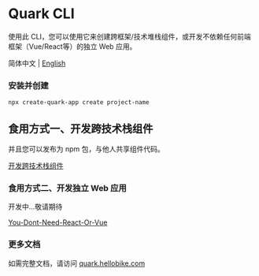 # Quark CLI

使用此 CLI，您可以使用它来创建跨框架/技术堆栈组件，或开发不依赖任何前端框架（Vue/React等）的独立 Web 应用。

简体中文 | [English](./README.en-US.md)

### 安装并创建

```
npx create-quark-app create project-name
```

## 食用方式一、开发跨技术栈组件

并且您可以发布为 npm 包，与他人共享组件代码。

[开发跨技术栈组件](https://github.com/hellof2e/quark-cli/blob/main/template/application/component/README.md)

### 食用方式二、开发独立 Web 应用

开发中...敬请期待

[You-Dont-Need-React-Or-Vue](https://github.com/hellof2e/You-Dont-Need-React-Or-Vue)

### 更多文档

如需完整文档，请访问 [quark.hellobike.com](https://quark.hellobike.com)
